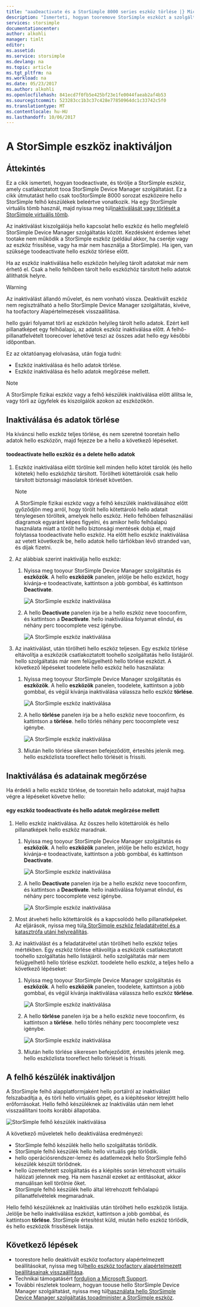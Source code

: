 ```yaml
---
title: "aaaDeactivate és a StorSimple 8000 series eszköz törlése |} Microsoft Docs"
description: "Ismerteti, hogyan tooremove StorSimple eszközt a szolgáltatás első inaktiválása és törlését is."
services: storsimple
documentationcenter: 
author: alkohli
manager: timlt
editor: 
ms.assetid: 
ms.service: storsimple
ms.devlang: na
ms.topic: article
ms.tgt_pltfrm: na
ms.workload: na
ms.date: 05/23/2017
ms.author: alkohli
ms.openlocfilehash: 841ecd7f0fb5e425bf23e1fe0044faeab2af4b53
ms.sourcegitcommit: 523283cc1b3c37c428e77850964dc1c33742c5f0
ms.translationtype: MT
ms.contentlocale: hu-HU
ms.lasthandoff: 10/06/2017
---
```

# <a name="deactivate-and-delete-a-storsimple-device"></a>A StorSimple eszköz inaktiváljon

## <a name="overview"></a>Áttekintés

Ez a cikk ismerteti, hogyan toodeactivate, és törölje a StorSimple eszköz, amely csatlakoztatott tooa StorSimple Device Manager szolgáltatást. Ez a cikk útmutatást hello csak tooStorSimple 8000 sorozat eszközeire hello StorSimple felhő készülékek beleértve vonatkozik. Ha egy StorSimple virtuális tömb használ, majd nyissa meg túl[inaktiválását vagy törlését a StorSimple virtuális tömb](storsimple-virtual-array-deactivate-and-delete-device.md).

Az inaktiválást kiszolgálója hello kapcsolat hello eszköz és hello megfelelő StorSimple Device Manager szolgáltatás között. Kezdésként érdemes lehet tootake nem működik a StorSimple eszköz (például akkor, ha cseréje vagy az eszköz frissítése, vagy ha már nem használja a StorSimple). Ha igen, van szüksége toodeactivate hello eszköz törlése előtt.

Ha az eszköz inaktiválása hello eszközön helyileg tárolt adatokat már nem érhető el. Csak a hello felhőben tárolt hello eszközhöz társított hello adatok állíthatók helyre.

> [!WARNING]
> Az inaktiválást állandó művelet, és nem vonható vissza. Deaktivált eszköz nem regisztrálható a hello StorSimple Device Manager szolgáltatás, kivéve, ha toofactory Alapértelmezések visszaállítása.
>
> hello gyári folyamat törli az eszközön helyileg tárolt hello adatok. Ezért kell pillanatképet egy felhőalapú, az adatok eszköz inaktiválása előtt. A felhő-pillanatfelvételt toorecover lehetővé teszi az összes adat hello egy későbbi időpontban.

Ez az oktatóanyag elolvasása, után fogja tudni:

* Eszköz inaktiválása és hello adatok törlése.
* Eszköz inaktiválása és hello adatok megőrzése mellett.

> [!NOTE]
> A StorSimple fizikai eszköz vagy a felhő készülék inaktiválása előtt állítsa le, vagy törli az ügyfelek és kiszolgálók azokon az eszközökön.


## <a name="deactivate-and-delete-data"></a>Inaktiválása és adatok törlése

Ha kíváncsi hello eszköz teljes törlése, és nem szeretné tooretain hello adatok hello eszközön, majd fejezze be a hello a következő lépéseket.

#### <a name="toodeactivate-hello-device-and-delete-hello-data"></a>toodeactivate hello eszköz és a delete hello adatok

1. Eszköz inaktiválása előtt törölnie kell minden hello kötet tárolók (és hello kötetek) hello eszközhöz társított. Törölheti kötettárolók csak hello társított biztonsági másolatok törlését követően.

    > [!NOTE]
    > A StorSimple fizikai eszköz vagy a felhő készülék inaktiválásához előtt győződjön meg arról, hogy törölt hello kötettároló hello adatait ténylegesen töröltek, amelyek hello eszköz. Hello felhőben felhasználási diagramok egyaránt képes figyelni, és amikor hello felhőalapú használata miatt a törölt hello biztonsági mentések dobja el, majd folytassa toodeactivate hello eszköz. Ha előtt hello eszköz inaktiválása az vetett következik be, hello adatok hello tárfiókban lévő stranded van, és díjak fizetni.

2. Az alábbiak szerint inaktiválja hello eszköz:
   
   1. Nyissa meg tooyour StorSimple Device Manager szolgáltatás és **eszközök**. A hello **eszközök** panelen, jelölje be hello eszközt, hogy kívánja-e toodeactivate, kattintson a jobb gombbal, és kattintson **Deactivate**.

        ![A StorSimple eszköz inaktiválása](./media/storsimple-8000-deactivate-and-delete-device/deactivate1.png)
   2. A hello **Deactivate** panelen írja be a hello eszköz neve tooconfirm, és kattintson a **Deactivate**. hello inaktiválása folyamat elindul, és néhány perc toocomplete vesz igénybe.

        ![A StorSimple eszköz inaktiválása](./media/storsimple-8000-deactivate-and-delete-device/deactivate2.png)

3. Az inaktiválást, után törölheti hello eszköz teljesen. Egy eszköz törlése eltávolítja a eszközök csatlakoztatott toohello szolgáltatás hello listájáról. hello szolgáltatás már nem felügyelhető hello törlése eszközt. A következő lépéseket toodelete hello eszköz hello használata:
   
   1. Nyissa meg tooyour StorSimple Device Manager szolgáltatás és **eszközök**. A hello **eszközök** panelen, toodelete, kattintson a jobb gombbal, és végül kívánja inaktiválása válassza hello eszköz **törlése**.

        ![A StorSimple eszköz inaktiválása](./media/storsimple-8000-deactivate-and-delete-device/deactivate5.png)
   2. A hello **törlése** panelen írja be a hello eszköz neve tooconfirm, és kattintson a **törlése**. hello törlés néhány perc toocomplete vesz igénybe.

        ![A StorSimple eszköz inaktiválása](./media/storsimple-8000-deactivate-and-delete-device/deactivate6.png)
   3. Miután hello törlése sikeresen befejeződött, értesítés jelenik meg. hello eszközlista tooreflect hello törlését is frissíti.

## <a name="deactivate-and-retain-data"></a>Inaktiválása és adatainak megőrzése

Ha érdekli a hello eszköz törlése, de tooretain hello adatokat, majd hajtsa végre a lépéseket követve hello:

#### <a name="toodeactivate-a-device-and-retain-hello-data"></a>egy eszköz toodeactivate és hello adatok megőrzése mellett
1. Hello eszköz inaktiválása. Az összes hello kötettárolók és hello pillanatképek hello eszköz maradnak.
   
   1. Nyissa meg tooyour StorSimple Device Manager szolgáltatás és **eszközök**. A hello **eszközök** panelen, jelölje be hello eszközt, hogy kívánja-e toodeactivate, kattintson a jobb gombbal, és kattintson **Deactivate**.

         ![A StorSimple eszköz inaktiválása](./media/storsimple-8000-deactivate-and-delete-device/deactivate1.png)
   2. A hello **Deactivate** panelen írja be a hello eszköz neve tooconfirm, és kattintson a **Deactivate**. hello inaktiválása folyamat elindul, és néhány perc toocomplete vesz igénybe.

         ![A StorSimple eszköz inaktiválása](./media/storsimple-8000-deactivate-and-delete-device/deactivate2.png)
2. Most átveheti hello kötettárolók és a kapcsolódó hello pillanatképeket. Az eljárások, nyissa meg túl[a StorSimple eszköz feladatátvétel és a katasztrófa utáni helyreállítás](storsimple-8000-device-failover-disaster-recovery.md).
3. Az inaktiválást és a feladatátvétel után törölheti hello eszköz teljes mértékben. Egy eszköz törlése eltávolítja a eszközök csatlakoztatott toohello szolgáltatás hello listájáról. hello szolgáltatás már nem felügyelhető hello törlése eszközt. toodelete hello eszköz, a teljes hello a következő lépéseket:
   
   1. Nyissa meg tooyour StorSimple Device Manager szolgáltatás és **eszközök**. A hello **eszközök** panelen, toodelete, kattintson a jobb gombbal, és végül kívánja inaktiválása válassza hello eszköz **törlése**.

       ![A StorSimple eszköz inaktiválása](./media/storsimple-8000-deactivate-and-delete-device/deactivate5.png)
   2. A hello **törlése** panelen írja be a hello eszköz neve tooconfirm, és kattintson a **törlése**. hello törlés néhány perc toocomplete vesz igénybe.

       ![A StorSimple eszköz inaktiválása](./media/storsimple-8000-deactivate-and-delete-device/deactivate6.png)
   3. Miután hello törlése sikeresen befejeződött, értesítés jelenik meg. hello eszközlista tooreflect hello törlését is frissíti.

     
## <a name="deactivate-and-delete-a-cloud-appliance"></a>A felhő készülék inaktiváljon

A StorSimple felhő alapplatformjaként hello portálról az inaktiválást felszabadítja a, és törli hello virtuális gépet, és a kiépítésekor létrejött hello erőforrásokat. Hello felhő készüléknek az Inaktiválás után nem lehet visszaállítani tooits korábbi állapotába.

![StorSimple felhő készülék inaktiválása](./media/storsimple-8000-deactivate-and-delete-device/deactivate7.png)

A következő műveletek hello deaktiválása eredményezi:

* StorSimple felhő készülék hello hello szolgáltatás törlődik.
* StorSimple felhő készülék hello hello virtuális gép törlődik.
* hello operációsrendszer-lemez és adatlemezek hello StorSimple felhő készülék készült törlődnek.
* hello üzemeltetett szolgáltatás és a kiépítés során létrehozott virtuális hálózati jelennek meg. Ha nem használ ezeket az entitásokat, akkor manuálisan kell törölnie őket.
* StorSimple felhő készülék hello által létrehozott felhőalapú pillanatfelvételek megmaradnak.

Hello felhő készüléknek az Inaktiválás után törölheti hello eszközök listája. Jelölje be hello inaktiválása eszközt, kattintson a jobb gombbal, és kattintson **törlése**. StorSimple értesítést küld, miután hello eszköz törlődik, és hello eszközök frissítések listája.

## <a name="next-steps"></a>Következő lépések

* toorestore hello deaktivált eszköz toofactory alapértelmezett beállításokat, nyissa meg túl[hello eszköz toofactory alapértelmezett beállításainak visszaállítása](storsimple-8000-manage-device-controller.md#reset-the-device-to-factory-default-settings).
* Technikai támogatásért [forduljon a Microsoft Support](storsimple-8000-contact-microsoft-support.md).
* További részletek toolearn, hogyan toouse hello StorSimple Device Manager szolgáltatást, nyissa meg túl[használata hello StorSimple Device Manager szolgáltatás tooadminister a StorSimple eszköz](storsimple-8000-manager-service-administration.md).

